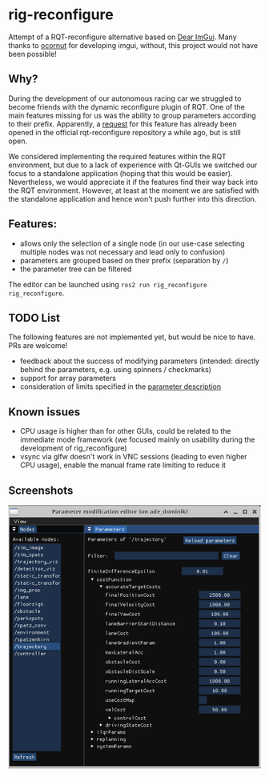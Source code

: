 # rig-reconfigure

Attempt of a RQT-reconfigure alternative based on [Dear ImGui](https://github.com/ocornut/imgui). Many thanks 
to [ocornut](https://github.com/ocornut) for developing imgui, without, this project would not have been possible!

## Why?

During the development of our autonomous racing car we struggled to become friends with the dynamic reconfigure
plugin of RQT. One of the main features missing for us was the ability to group parameters according to their prefix.
Apparently, a [request](https://github.com/ros-visualization/rqt_reconfigure/issues/69) for this feature has already been 
opened in the official rqt-reconfigure repository a while ago, but is still open.

We considered implementing the required features within the RQT environment, but due to a lack of experience with
Qt-GUIs we switched our focus to a standalone application (hoping that this would be easier).
Nevertheless, we would appreciate it if the features find their way back into the RQT environment.
However, at least at the moment we are satisfied with the standalone application and hence won't push further into this direction.

## Features:  

 - allows only the selection of a single node (in our use-case selecting multiple nodes was not necessary and lead only to confusion)
 - parameters are grouped based on their prefix (separation by `/`)
 - the parameter tree can be filtered

The editor can be launched using `ros2 run rig_reconfigure rig_reconfigure`.

## TODO List

The following features are not implemented yet, but would be nice to have. PRs are welcome!

- feedback about the success of modifying parameters 
  (intended: directly behind the parameters, e.g. using spinners / checkmarks)
- support for array parameters
- consideration of limits specified in the [parameter description](https://docs.ros2.org/galactic/api/rcl_interfaces/msg/ParameterDescriptor.html)

## Known issues

- CPU usage is higher than for other GUIs, could be related to the immediate mode framework (we focused mainly on usability during the development of rig_reconfigure)
- vsync via glfw doesn't work in VNC sessions (leading to even higher CPU usage), enable the manual frame rate limiting to reduce it

## Screenshots

![Screenshot of the parameter editor GUI](doc/screenshot_parameter_editor.png)
